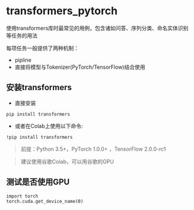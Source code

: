 # transformers_pytorch
使用transformers库时最常见的用例，包含诸如问答、序列分类、命名实体识别等任务的用法

每项任务一般提供了两种机制：
* pipline
* 直接将模型与Tokenizer(PyTorch/TensorFlow)结合使用

## 安装transformers
* 直接安装
```
pip install transformers
```
* 或者在Colab上使用以下命令:
```
!pip install transformers
```
> 前提：Python 3.5+，PyTorch 1.0.0+ ，TensorFlow 2.0.0-rc1

> 建议使用谷歌Colab，可以用谷歌的GPU

## 测试是否使用GPU
```
import torch
torch.cuda.get_device_name(0)
```
